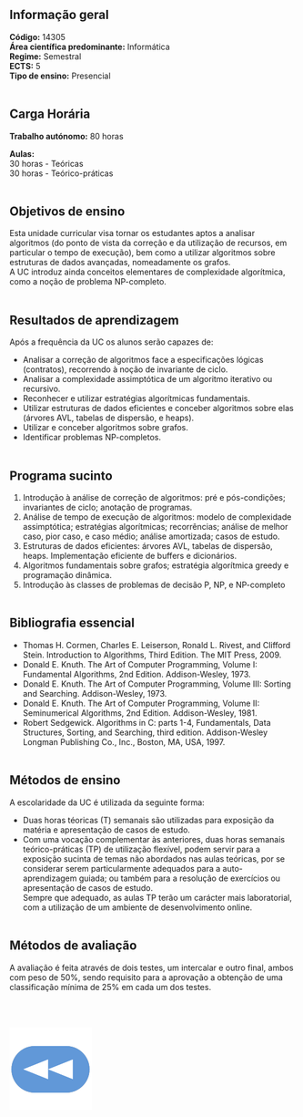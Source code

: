 ## Informação geral
**Código:** 14305
<br> **Área científica predominante:** Informática
<br> **Regime:** Semestral
<br> **ECTS:** 5
<br> **Tipo de ensino:** Presencial
<br><br>
## Carga Horária
**Trabalho autónomo:** 80  horas

**Aulas:**
<br> 30  horas  -  Teóricas
<br> 30  horas  -  Teórico-práticas
<br><br>
## Objetivos de ensino
Esta unidade curricular visa tornar os estudantes aptos a analisar algoritmos (do ponto de vista da correção e da utilização de recursos, em particular o tempo de execução), bem como a utilizar algoritmos sobre estruturas de dados avançadas, nomeadamente os grafos.
<br> A UC introduz ainda conceitos elementares de complexidade algorítmica, como a noção de problema NP-completo.
<br><br>
## Resultados de aprendizagem
Após a frequência da UC os alunos serão capazes de:
- Analisar a correção de algoritmos face a especificações lógicas (contratos), recorrendo à noção de invariante de ciclo. 
- Analisar a complexidade assimptótica de um algoritmo iterativo ou recursivo. 
- Reconhecer e utilizar estratégias algorítmicas fundamentais. 
- Utilizar estruturas de dados eficientes e conceber algoritmos sobre elas (árvores AVL, tabelas de dispersão, e heaps). 
- Utilizar e conceber algoritmos sobre grafos. 
- Identificar problemas NP-completos.
<br><br>
## Programa sucinto
1. Introdução à análise de correção de algoritmos: pré e pós-condições; invariantes de ciclo; anotação de programas.
2. Análise de tempo de execução de algoritmos: modelo de complexidade assimptótica; estratégias algorítmicas; recorrências; análise de melhor caso, pior caso, e caso médio; análise amortizada; casos de estudo.
3. Estruturas de dados eficientes: árvores AVL, tabelas de dispersão, heaps. Implementação eficiente de buffers e dicionários.
4. Algoritmos fundamentais sobre grafos; estratégia algorítmica greedy e programação dinâmica.
5. Introdução às classes de problemas de decisão P, NP, e NP-completo
<br><br>
## Bibliografia essencial
* Thomas H. Cormen, Charles E. Leiserson, Ronald L. Rivest, and Clifford Stein. Introduction to Algorithms, Third Edition. The MIT Press, 2009. 
* Donald E. Knuth. The Art of Computer Programming, Volume I: Fundamental Algorithms, 2nd Edition. Addison-Wesley, 1973. 
* Donald E. Knuth. The Art of Computer Programming, Volume III: Sorting and Searching. Addison-Wesley, 1973. 
* Donald E. Knuth. The Art of Computer Programming, Volume II: Seminumerical Algorithms, 2nd Edition. Addison-Wesley, 1981. 
* Robert Sedgewick. Algorithms in C: parts 1-4, Fundamentals, Data Structures, Sorting, and Searching, third edition. Addison-Wesley Longman Publishing Co., Inc., Boston, MA, USA, 1997.
<br><br>
## Métodos de ensino
A escolaridade da UC é utilizada da seguinte forma:
- Duas horas téoricas (T) semanais são utilizadas para exposição da matéria e apresentação de casos de estudo.
- Com uma vocação complementar às anteriores, duas horas semanais teórico-práticas (TP) de utilização flexível, podem servir para a exposição sucinta de temas não abordados nas aulas teóricas, por se considerar serem particularmente adequados para a auto-aprendizagem guiada; ou também para a resolução de exercícios ou apresentação de casos de estudo.
<br> Sempre que adequado, as aulas TP terão um carácter mais laboratorial, com a utilização de um ambiente de desenvolvimento online.
<br><br>
## Métodos de avaliação
A avaliação é feita através de dois testes, um intercalar e outro final, ambos com peso de 50%, sendo requisito para a aprovação a obtenção de uma classificação mínima de 25% em cada um dos testes.

<br><br>

[![retroceder](https://raw.githubusercontent.com/David81820/Recursos-LCC/main/Rewind.png)](https://david81820.github.io/Recursos-LCC/2ano/1sem/AeC)
